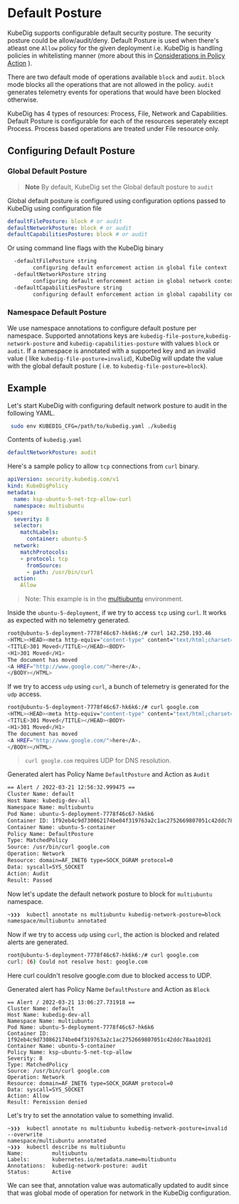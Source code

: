 # Default Posture

KubeDig supports configurable default security posture. The security posture could be allow/audit/deny. Default Posture is used when there's atleast one `Allow` policy for the given deployment i.e. KubeDig is handling policies in whitelisting manner (more about this in [Considerations in Policy Action](https://github.com/zfz-725/KubeDig/blob/event-auditor/getting-started/consideration_in_policy_action.md) ).

There are two default mode of operations available `block` and `audit`. `block` mode blocks all the operations that are not allowed in the policy. `audit` generates telemetry events for operations that would have been blocked otherwise.

KubeDig has 4 types of resources: Process, File, Network and Capabilities. Default Posture is configurable for each of the resources seperately except Process. Process based operations are treated under File resource only.
## Configuring Default Posture

### Global Default Posture

> **Note** By default, KubeDig set the Global default posture to `audit`

Global default posture is configured using configuration options passed to KubeDig using configuration file

```yaml
defaultFilePosture: block # or audit
defaultNetworkPosture: block # or audit
defaultCapabilitiesPosture: block # or audit
```

Or using command line flags with the KubeDig binary

```sh
  -defaultFilePosture string
    	configuring default enforcement action in global file context [audit,block] (default "block")
  -defaultNetworkPosture string
    	configuring default enforcement action in global network context [audit,block] (default "block")
  -defaultCapabilitiesPosture string
    	configuring default enforcement action in global capability context [audit,block] (default "block")
```

### Namespace Default Posture

We use namespace annotations to configure default posture per namespace. Supported annotations keys are `kubedig-file-posture`,`kubedig-network-posture` and `kubedig-capabilities-posture` with values `block` or `audit`. If a namespace is annotated with a supported key and an invalid value ( like `kubedig-file-posture=invalid`), KubeDig will update the value with the global default posture ( i.e. to `kubedig-file-posture=block`).

## Example

Let's start KubeDig with configuring default network posture to audit in the following YAML.

```sh
 sudo env KUBEDIG_CFG=/path/to/kubedig.yaml ./kubedig
```

Contents of `kubedig.yaml`
```yaml
defaultNetworkPosture: audit
```

Here's a sample policy to allow `tcp` connections from `curl` binary.
```yaml
apiVersion: security.kubedig.com/v1
kind: KubeDigPolicy
metadata:
  name: ksp-ubuntu-5-net-tcp-allow-curl
  namespace: multiubuntu
spec:
  severity: 8
  selector:
    matchLabels:
      container: ubuntu-5
  network:
    matchProtocols:
    - protocol: tcp
      fromSource:
      - path: /usr/bin/curl
  action:
    Allow
```
> Note: This example is in the [multiubuntu](https://github.com/zfz-725/KubeDig/blob/main/examples/multiubuntu.md) environment.

Inside the `ubuntu-5-deployment`, if we try to access `tcp` using `curl`. It works as expected with no telemetry generated.
```sh
root@ubuntu-5-deployment-7778f46c67-hk6k6:/# curl 142.250.193.46
<HTML><HEAD><meta http-equiv="content-type" content="text/html;charset=utf-8">
<TITLE>301 Moved</TITLE></HEAD><BODY>
<H1>301 Moved</H1>
The document has moved
<A HREF="http://www.google.com/">here</A>.
</BODY></HTML>
```

If we try to access `udp` using `curl`, a bunch of telemetry is generated for the `udp` access.
```sh
root@ubuntu-5-deployment-7778f46c67-hk6k6:/# curl google.com
<HTML><HEAD><meta http-equiv="content-type" content="text/html;charset=utf-8">
<TITLE>301 Moved</TITLE></HEAD><BODY>
<H1>301 Moved</H1>
The document has moved
<A HREF="http://www.google.com/">here</A>.
</BODY></HTML>
```
> `curl google.com` requires UDP for DNS resolution.

Generated alert has Policy Name `DefaultPosture` and Action as `Audit`
```sh
== Alert / 2022-03-21 12:56:32.999475 ==
Cluster Name: default
Host Name: kubedig-dev-all
Namespace Name: multiubuntu
Pod Name: ubuntu-5-deployment-7778f46c67-hk6k6
Container ID: 1f92eb4c9d730862174be04f319763a2c1ac2752669807051c42ddc78aa102d1
Container Name: ubuntu-5-container
Policy Name: DefaultPosture
Type: MatchedPolicy
Source: /usr/bin/curl google.com
Operation: Network
Resource: domain=AF_INET6 type=SOCK_DGRAM protocol=0
Data: syscall=SYS_SOCKET
Action: Audit
Result: Passed
```

Now let's update the default network posture to block for `multiubuntu` namespace.

```sh
~❯❯❯  kubectl annotate ns multiubuntu kubedig-network-posture=block
namespace/multiubuntu annotated
```

Now if we try to access `udp` using `curl`, the action is blocked and related alerts are generated.

```sh
root@ubuntu-5-deployment-7778f46c67-hk6k6:/# curl google.com
curl: (6) Could not resolve host: google.com
```

Here curl couldn't resolve google.com due to blocked access to UDP.

Generated alert has Policy Name `DefaultPosture` and Action as `Block`

```
== Alert / 2022-03-21 13:06:27.731918 ==
Cluster Name: default
Host Name: kubedig-dev-all
Namespace Name: multiubuntu
Pod Name: ubuntu-5-deployment-7778f46c67-hk6k6
Container ID: 1f92eb4c9d730862174be04f319763a2c1ac2752669807051c42ddc78aa102d1
Container Name: ubuntu-5-container
Policy Name: ksp-ubuntu-5-net-tcp-allow
Severity: 8
Type: MatchedPolicy
Source: /usr/bin/curl google.com
Operation: Network
Resource: domain=AF_INET6 type=SOCK_DGRAM protocol=0
Data: syscall=SYS_SOCKET
Action: Allow
Result: Permission denied
```

Let's try to set the annotation value to something invalid.

```
~❯❯❯  kubectl annotate ns multiubuntu kubedig-network-posture=invalid --overwrite
namespace/multiubuntu annotated
~❯❯❯  kubectl describe ns multiubuntu
Name:         multiubuntu
Labels:       kubernetes.io/metadata.name=multiubuntu
Annotations:  kubedig-network-posture: audit
Status:       Active
```
We can see that, annotation value was automatically updated to audit since that was global mode of operation for network in the KubeDig configuration.
